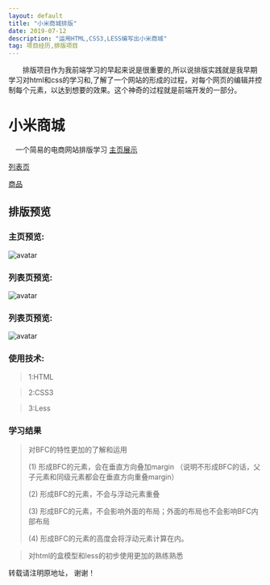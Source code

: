 ```yaml
---
layout: default
title: "小米商城排版"
date: 2019-07-12 
description: "运用HTML,CSS3,LESS编写出小米商城"
tag: 项目经历,排版项目
---   
```


　　排版项目作为我前端学习的早起来说是很重要的,所以说排版实践就是我早期学习对html和css的学习和,了解了一个网站的形成的过程，对每个网页的编辑并控制每个元素，以达到想要的效果。这个神奇的过程就是前端开发的一部分。    

 
 

# 小米商城
　一个简易的电商网站排版学习
 [主页展示](https://qq6515255.github.io/web/miWeb/mi.html)

 [列表页](https://qq6515255.github.io/web/miWeb/mi-buy.html)

 [商品](https://qq6515255.github.io/web/miWeb/mi-iteam.html)

## 排版预览

###  主页预览:

![avatar](https://qq6515255.github.io/images/posts/mi/mi1.jpg)


###  列表页预览:

![avatar](https://qq6515255.github.io/images/posts/mi/mi2.jpg)


###  列表页预览:

![avatar](https://qq6515255.github.io/images/posts/mi/mi3.jpg)

### 使用技术:

>1:HTML

>2:CSS3

>3:Less
<p> </p>


### 学习结果

> 对BFC的特性更加的了解和运用
> 
>(1) 形成BFC的元素，会在垂直方向叠加margin  （说明不形成BFC的话，父子元素和同级元素都会在垂直方向重叠margin）
>
>(2) 形成BFC的元素，不会与浮动元素重叠
>
>(3) 形成BFC的元素，不会影响外面的布局；外面的布局也不会影响BFC内部布局
>
>(4) 形成BFC的元素的高度会将浮动元素计算在内。

<p> </p>

> 对html的盒模型和less的初步使用更加的熟练熟悉      

<p> </p>

转载请注明原地址， 谢谢！
